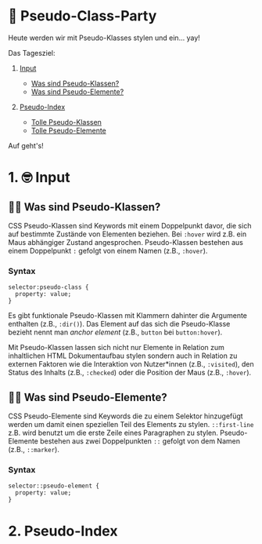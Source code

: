 # :partying_face: Pseudo-Class-Party

Heute werden wir mit Pseudo-Klasses stylen und ein... yay!

Das Tagesziel:

1. [Input](https://github.com/AmyraRadwan/Pseudo-Class-Party#1input)

   - [Was sind Pseudo-Klassen?](https://github.com/AmyraRadwan/Pseudo-Class-Party#face_with_spiral_eyes-was-sind-pseudo-klassen)
   - [Was sind Pseudo-Elemente?](https://github.com/AmyraRadwan/Pseudo-Class-Party#face_with_spiral_eyes-was-sind-pseudo-klassen)

2. [Pseudo-Index]()

   - [Tolle Pseudo-Klassen]()
   - [Tolle Pseudo-Elemente]()

Auf geht's!

# 1. :nerd_face: Input

## :face_with_spiral_eyes: Was sind Pseudo-Klassen?

CSS Pseudo-Klassen sind Keywords mit einem Doppelpunkt davor, die sich auf bestimmte Zustände von Elementen beziehen. Bei `:hover` wird z.B. ein Maus abhängiger Zustand angesprochen. Pseudo-Klassen bestehen aus einem Doppelpunkt `:` gefolgt von einem Namen (z.B., `:hover`).

### Syntax

```
selector:pseudo-class {
  property: value;
}
```

Es gibt funktionale Pseudo-Klassen mit Klammern dahinter die Argumente enthalten (z.B., `:dir()`). Das Element auf das sich die Pseudo-Klasse bezieht nennt man _anchor element_ (z.B., `button` bei `button:hover`).

Mit Pseudo-Klassen lassen sich nicht nur Elemente in Relation zum inhaltlichen HTML Dokumentaufbau stylen sondern auch in Relation zu externen Faktoren wie die Interaktion von Nutzer\*innen (z.B., `:visited`), den Status des Inhalts (z.B., `:checked`) oder die Position der Maus (z.B., `:hover`).

## :face_with_spiral_eyes: Was sind Pseudo-Elemente?

CSS Pseudo-Elemente sind Keywords die zu einem Selektor hinzugefügt werden um damit einen speziellen Teil des Elements zu stylen. `::first-line` z.B. wird benutzt um die erste Zeile eines Paragraphen zu stylen. Pseudo-Elemente bestehen aus zwei Doppelpunkten `::` gefolgt von dem Namen (z.B., `::marker`).

### Syntax

```
selector::pseudo-element {
  property: value;
}
```

# 2. Pseudo-Index
